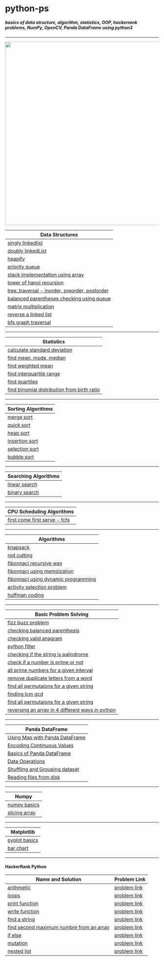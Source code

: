 # python-ps
##### basics of data structure, algorithm, statistics, OOP, hackerrank problems, NumPy, OpenCV, Panda DataFrame using python3
---

<img src="https://github.com/sksoumik/python-ps/blob/master/github-python-ps.jpg" width="600" height="600" />


| Data Structures  | 
| ------------- | 
|[singly linkedlist](https://github.com/sksoumik/python-ps/blob/master/data_structures/SinglyLinkedList.py)  | 
|[doubly linkedList](https://github.com/sksoumik/python-ps/blob/master/data_structures/DoublyLinkedList.py)  | 
|[heapify](https://github.com/sksoumik/python-ps/blob/master/data_structures/Heapify.py)|
|[priority queue](https://github.com/sksoumik/python-ps/blob/master/data_structures/Priority_queue.py)|
|[stack implementation using array](https://github.com/sksoumik/python-ps/blob/master/data_structures/stack_implementation_array.py)|
|[tower of hanoi recursion](https://github.com/sksoumik/python-ps/blob/master/data_structures/tower_of_hanoi_recursion.py)|
|[tree_traversal - inorder, preorder, postorder](https://github.com/sksoumik/python-ps/blob/master/data_structures/tree_traversal.py)|
|[balanced parentheses checking using queue](https://github.com/sksoumik/python-ps/blob/master/data_structures/balanced_parentheses_queue.py)|
|[matrix multiplication](https://github.com/sksoumik/python-ps/blob/master/data_structures/MatrixMultiplication.py)|
|[reverse a linked list](https://github.com/sksoumik/python-ps/blob/master/data_structures/reverse_linked_list.py)|
|[bfs graph traversal](https://github.com/sksoumik/python-ps/blob/master/data_structures/bfs_graph_traversal.py)|
---

| Statistics  | 
| ------------- | 
|[calculate standard deviation](https://github.com/sksoumik/python-ps/blob/master/hacker_rank_10_days_of_statistics/standard_deviation.py)|
|[find mean, mode, median](https://github.com/sksoumik/python-ps/blob/master/hacker_rank_10_days_of_statistics/day_0_problem01_mean_mode_median.py)|
|[find weighted mean](https://github.com/sksoumik/python-ps/blob/master/hacker_rank_10_days_of_statistics/weighted_mean.py)|
|[find interquartile range](https://github.com/sksoumik/python-ps/blob/master/hacker_rank_10_days_of_statistics/interquartile_range.py)|
|[find quartiles](https://github.com/sksoumik/python-ps/blob/master/hacker_rank_10_days_of_statistics/Quartiles.py)|
|[find binomial distribution from birth ratio](https://github.com/sksoumik/python-ps/blob/master/hacker_rank_10_days_of_statistics/binomial_distribution_I.py)|
---

| Sorting Algorithms  | 
| ------------- | 
|[merge sort](https://github.com/sksoumik/Algorithm-Design-and-Analysis/blob/master/Divide%20and%20Conquer/Merge%20Sort.py)|
|[quick sort](https://github.com/sksoumik/python-ps/blob/master/sorting_algorithms/quick_sort.py)|
|[heap sort](https://github.com/sksoumik/python-ps/blob/master/algorithms/heap_sort.py)|
|[insertion sort](https://github.com/sksoumik/Algorithm-Design-and-Analysis/blob/master/Sorting%20Algorithms/InsertionSort.py)|
|[selection sort](https://github.com/sksoumik/python-ps/blob/master/grokking_algorithms/SelectionSort.py)|
|[bubble sort](https://github.com/sksoumik/python-ps/blob/master/algorithms/bubble_sort.py)|
---

| Searching Algorithms  | 
| ------------- | 
|[linear search](https://github.com/sksoumik/Algorithm-Design-and-Analysis/blob/master/Search%20algorithm/LinearSearch.py)|
|[binary search](https://github.com/sksoumik/python-ps/blob/master/grokking_algorithms/BinarySearch.py)|
---

| CPU Scheduling Algorithms  | 
| ------------- | 
|[first come first serve - fcfs](https://github.com/sksoumik/python-ps/blob/master/os_algorithm/fcfs_cpu_scheduling.py)|

---

| Algorithms  | 
| ------------- | 
|[knapsack](https://github.com/sksoumik/Algorithm-Design-and-Analysis/blob/master/Dynamic%20Programming/Knapsack.py)|
|[rod cutting](https://github.com/sksoumik/Algorithm-Design-and-Analysis/blob/master/Dynamic%20Programming/RodCutting.py)|
|[fibonnaci recursive way](https://github.com/sksoumik/Algorithm-Design-and-Analysis/blob/master/Dynamic%20Programming/FibonnaciRecursiveWay.py)|
|[fibonnaci using memoization](https://github.com/sksoumik/Algorithm-Design-and-Analysis/blob/master/Dynamic%20Programming/FibonnaciMemoization.py)|
|[fibonnaci using dynamic programming](https://github.com/sksoumik/Algorithm-Design-and-Analysis/blob/master/Dynamic%20Programming/FibonnaciDP.py)|
|[activity selection problem](https://github.com/sksoumik/Algorithm-Design-and-Analysis/blob/master/Greedy%20Algorithms/ActivitySelectionProblem.py)|
|[huffman coding](https://github.com/sksoumik/Algorithm-Design-and-Analysis/blob/master/Greedy%20Algorithms/Huffman%20Code.py)|
---

| Basic Problem Solving  | 
| ------------- | 
|[fizz buzz problem](https://github.com/sksoumik/python-ps/blob/master/basic_programs/FizzBuzz.py)|
|[checking balanced parenthesis](https://github.com/sksoumik/python-ps/blob/master/basic_programs/balanced_parenthesis.py)|
|[checking valid anagram](https://github.com/sksoumik/python-ps/blob/master/leetCode/ValidAnagram.py)|
|[python filter](https://github.com/sksoumik/python-ps/blob/master/leetCode/Map.py)|
|[checking if the string is palindrome](https://github.com/sksoumik/python-ps/blob/master/basic_programs/palindrome.py)|
|[check if a number is prime or not](https://github.com/sksoumik/python-ps/blob/master/basic_programs/check_prime.py)|
|[all prime numbers for a given interval](https://github.com/sksoumik/python-ps/blob/master/basic_programs/prime_number_for_a_given_interval.py)|
|[remove duplicate letters from a word](https://github.com/sksoumik/python-ps/blob/master/basic_programs/remove_duplicates_from_word.py)|
|[find all permutaions for a given string](https://github.com/sksoumik/python-ps/blob/master/basic_programs/find_all_permutaions.py)|
|[finding lcm gcd](https://github.com/sksoumik/python-ps/blob/master/basic_programs/finding_lcm_gcd.py)|
|[find all permutaions for a given string](https://github.com/sksoumik/python-ps/blob/master/basic_programs/find_all_permutaions.py)|
|[reversing an array in 4 different ways in python](https://github.com/sksoumik/python-ps/blob/master/basic_programs/reversing_a_list.py)|

---
| Panda DataFrame| 
| ------------- | 
|[Using Map with Panda DataFrame](https://github.com/sksoumik/python-ps/blob/master/pandas/apply_map.ipynb)|
|[Encoding Continuous Values](https://github.com/sksoumik/python-ps/blob/master/pandas/categorical_values.ipynb)|
|[Basics of Panda DataFrame](https://github.com/sksoumik/python-ps/blob/master/pandas/data_frame.ipynb)|
|[Data Operations](https://github.com/sksoumik/python-ps/blob/master/pandas/data_operations.ipynb)|
|[Shuffling and Grouping dataset](https://github.com/sksoumik/python-ps/blob/master/pandas/group_sort_shuffle.ipynb)|
|[Reading files from disk](https://github.com/sksoumik/python-ps/blob/master/pandas/reading_files.ipynb)|

---

| Numpy | 
| ------------- | 
|[numpy basics](https://github.com/sksoumik/python-ps/blob/master/numpy/numpy_basics.ipynb)|
|[slicing array](https://github.com/sksoumik/python-ps/blob/master/numpy/slicing.ipynb)|

---

| Matplotlib | 
| ------------- | 
|[pyplot basics](https://github.com/sksoumik/python-ps/blob/master/matplotlib/pyplot.ipynb)|
|[bar chart](https://github.com/sksoumik/python-ps/blob/master/matplotlib/bar_chart_and_csv.ipynb)|

--- 
#### HackerRank Python 
| Name and Solution  | Problem Link | 
| -------------      | ------------------|
|[arithmetic](https://github.com/sksoumik/python-ps/blob/master/hacker_rank_python/Arithmetic.py)| [problem link](https://www.hackerrank.com/challenges/python-arithmetic-operators)|
|[loops](https://github.com/sksoumik/python-ps/blob/master/hacker_rank_python/Loops.py)|[problem link](https://www.hackerrank.com/challenges/python-loops/problem)|
|[print function](https://github.com/sksoumik/python-ps/blob/master/hacker_rank_python/PrintFunction.py)|[problem link](https://www.hackerrank.com/challenges/python-print)|
|[write function](https://github.com/sksoumik/python-ps/blob/master/hacker_rank_python/WriteFunction.py)|[problem link](https://www.hackerrank.com/challenges/write-a-function/problem)|
|[find a string](https://github.com/sksoumik/python-ps/blob/master/hacker_rank_python/find_a_string.py)|[problem link](https://www.hackerrank.com/challenges/find-a-string)|
|[find second maximum numbre from an array](https://github.com/sksoumik/python-ps/blob/master/hacker_rank_python/find_second_maximum_number_in_a_list.py)|[problem link](https://www.hackerrank.com/challenges/find-second-maximum-number-in-a-list/problem)|
|[if else](https://github.com/sksoumik/python-ps/blob/master/hacker_rank_python/ifElse.py)|[problem link](https://www.hackerrank.com/challenges/py-if-else/problem)|
|[mutation](https://github.com/sksoumik/python-ps/blob/master/hacker_rank_python/mutations.py)|[problem link](https://www.hackerrank.com/challenges/python-mutations)|
|[nested list](https://github.com/sksoumik/python-ps/blob/master/hacker_rank_python/nested_lists.py)|[problem link](https://www.hackerrank.com/challenges/nested-list/problem?h_r=next-challenge&h_v=zen)|


